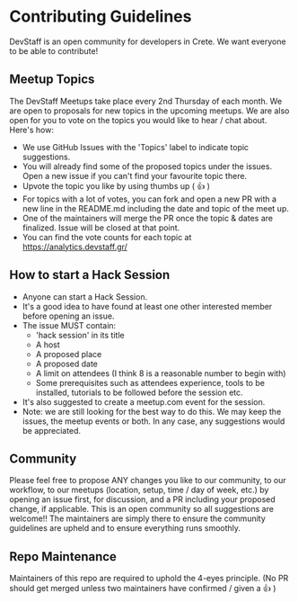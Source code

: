 # Contributing Guidelines

DevStaff is an open community for developers in Crete. We want everyone to be able to contribute! 

## Meetup Topics
The DevStaff Meetups take place every 2nd Thursday of each month. We are open to proposals for new topics in the upcoming meetups. We are also open for you to vote on the topics you would like to hear / chat about. 
Here's how: 
* We use GitHub Issues with the 'Topics' label to indicate topic suggestions. 
* You will already find some of the proposed topics under the issues. Open a new issue if you can't find your favourite topic there.
* Upvote the topic you like by using thumbs up ( :+1: ) 
* For topics with a lot of votes, you can fork and open a new PR with a new line in the README.md including the date and topic of the meet up.
* One of the maintainers will merge the PR once the topic & dates are finalized. Issue will be closed at that point.
* You can find the vote counts for each topic at https://analytics.devstaff.gr/


## How to start a Hack Session
* Anyone can start a Hack Session.
* It's a good idea to have found at least one other interested member before opening an issue.
* The issue MUST contain:
  * 'hack session' in its title
  * A host
  * A proposed place
  * A proposed date
  * A limit on attendees (I think 8 is a reasonable number to begin with)
  * Some prerequisites such as attendees experience, tools to be installed, tutorials to be followed before the session etc.
* It's also suggested to create a meetup.com event for the session.
* Note: we are still looking for the best way to do this. We may keep the issues, the meetup events or both. In any case, any suggestions would be appreciated.

## Community 
Please feel free to propose ANY changes you like to our community, to our workflow, to our meetups (location, setup, time / day of week, etc.) by opening an issue first, for discussion, and a PR including your proposed change, if applicable. This is an open community so all suggestions are welcome!! 
The maintainers are simply there to ensure the community guidelines are upheld and to ensure everything runs smoothly. 

## Repo Maintenance
Maintainers of this repo are required to uphold the 4-eyes principle. (No PR should get merged unless two maintainers have confirmed / given a :+1: )
